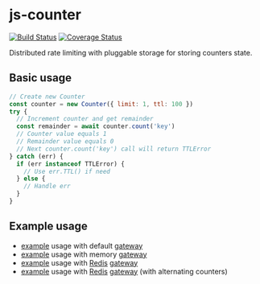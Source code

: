 # js-counter

[![Build Status](https://travis-ci.com/da440dil/js-counter.svg?branch=master)](https://travis-ci.com/da440dil/js-counter)
[![Coverage Status](https://coveralls.io/repos/github/da440dil/js-counter/badge.svg?branch=master)](https://coveralls.io/github/da440dil/js-counter?branch=master)

Distributed rate limiting with pluggable storage for storing counters state.

## Basic usage

```javascript
// Create new Counter
const counter = new Counter({ limit: 1, ttl: 100 })
try {
  // Increment counter and get remainder
  const remainder = await counter.count('key')
  // Counter value equals 1
  // Remainder value equals 0
  // Next counter.count('key') call will return TTLError
} catch (err) {
  if (err instanceof TTLError) {
    // Use err.TTL() if need
  } else {
    // Handle err
  }
}
```

## Example usage

- [example](./src/examples/counter-gateway-default.ts) usage with default [gateway](./src/gateway/memory/gateway.ts)
- [example](./src/examples/counter-gateway-memory.ts) usage with memory [gateway](./src/gateway/memory/gateway.ts)
- [example](./src/examples/counter-gateway-redis.ts) usage with [Redis](https://redis.io/) [gateway](./src/gateway/redis/gateway.ts)
- [example](./src/examples/counter-gateway-redis-2.ts) usage with [Redis](https://redis.io/) [gateway](./src/gateway/redis/gateway.ts) (with alternating counters)